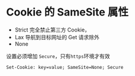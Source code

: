# Cookie 的 SameSite 属性

* Strict 完全禁止第三方 Cookie，
* Lax 导航到目标网址的 Get 请求除外
* None

设置必须增加 `Secure`，只有`https`环境才有效

`Set-Cookie: key=value; SameSite=None; Secure`
